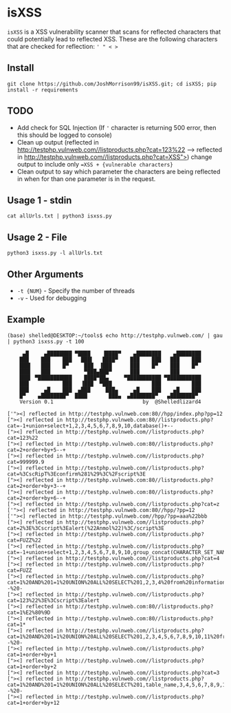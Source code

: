 # isXSS
`isXSS` is a XSS vulnerability scanner that scans for reflected characters that could potentially lead to reflected XSS. These are the following characters that are checked for reflection: `' " < >`

## Install
```
git clone https://github.com/JoshMorrison99/isXSS.git; cd isXSS; pip install -r requirements
```

## TODO
- Add check for SQL Injection (If `'` character is returning 500 error, then this should be logged to console)
- Clean up output (reflected in http://testphp.vulnweb.com//listproducts.php?cat=123%22 --> reflected in http://testphp.vulnweb.com//listproducts.php?cat=XSS">) change output to include only `=XSS + {vulnerable characters}`
- Clean output to say which parameter the characters are being reflected in when for than one parameter is in the request.

## Usage 1 - stdin
```
cat allUrls.txt | python3 isxss.py
```

## Usage 2 - File
```
python3 isxss.py -l allUrls.txt
```

## Other Arguments
- `-t {NUM}` - Specify the number of threads
- `-v` - Used for debugging

## Example
```
(base) shelled@DESKTOP:~/tools$ echo http://testphp.vulnweb.com/ | gau | python3 isxss.py -t 100

     ▄█     ▄████████ ▀████    ▐████▀    ▄████████    ▄████████
    ███    ███    ███   ███▌   ████▀    ███    ███   ███    ███
    ███▌   ███    █▀     ███  ▐███      ███    █▀    ███    █▀
    ███▌   ███           ▀███▄███▀      ███          ███
    ███▌ ▀███████████    ████▀██▄     ▀███████████ ▀███████████
    ███           ███   ▐███  ▀███             ███          ███
    ███     ▄█    ███  ▄███     ███▄     ▄█    ███    ▄█    ███
    █▀    ▄████████▀  ████       ███▄  ▄████████▀   ▄████████▀
    Version 0.1                             by  @Shelledlizard4

['"><] reflected in http://testphp.vulnweb.com:80//hpp/index.php?pp=12
["><] reflected in http://testphp.vulnweb.com:80//listproducts.php?cat=-1+union+select+1,2,3,4,5,6,7,8,9,10,database()+--
["><] reflected in http://testphp.vulnweb.com//listproducts.php?cat=123%22
["><] reflected in http://testphp.vulnweb.com:80//listproducts.php?cat=2+order+by+5--+
["><] reflected in http://testphp.vulnweb.com//listproducts.php?cat=999999.9
["><] reflected in http://testphp.vulnweb.com//listproducts.php?cat=%3CscRipT%3Econfirm%281%29%3C%2Fscript%3E
["><] reflected in http://testphp.vulnweb.com:80//listproducts.php?cat=2+order+by+3--+
["><] reflected in http://testphp.vulnweb.com:80//listproducts.php?cat=2+order+by+6--+
["><] reflected in http://testphp.vulnweb.com//listproducts.php?cat=z
['"><] reflected in http://testphp.vulnweb.com:80//hpp/?pp=12
['"><] reflected in http://testphp.vulnweb.com//hpp/?pp=aaa%22bbb
["><] reflected in http://testphp.vulnweb.com//listproducts.php?cat=2%3E%3Cscript%3Ealert(%22Anmol%22)%3C/script%3E
["><] reflected in http://testphp.vulnweb.com//listproducts.php?cat=FUZZ%22
["><] reflected in http://testphp.vulnweb.com//listproducts.php?cat=-1+union+select+1,2,3,4,5,6,7,8,9,10,group_concat(CHARACTER_SET_NAME,0x3a
["><] reflected in http://testphp.vulnweb.com//listproducts.php?cat=4
["><] reflected in http://testphp.vulnweb.com//listproducts.php?cat=FUZZ
["><] reflected in http://testphp.vulnweb.com//listproducts.php?cat=1%20AND%201=1%20UNION%20ALL%20SELECT%201,2,3,4%20from%20information_schema.tables--%20-
["><] reflected in http://testphp.vulnweb.com//listproducts.php?cat=123%22%3E%3Cscript%3Ealert
["><] reflected in http://testphp.vulnweb.com:80//listproducts.php?cat=1%E2%80%9D
["><] reflected in http://testphp.vulnweb.com:80//listproducts.php?cat=1*
["><] reflected in http://testphp.vulnweb.com//listproducts.php?cat=1%20AND%201=1%20UNION%20ALL%20SELECT%201,2,3,4,5,6,7,8,9,10,11%20from%20information_schema.tables--%20-
["><] reflected in http://testphp.vulnweb.com//listproducts.php?cat=1+order+by+1
["><] reflected in http://testphp.vulnweb.com//listproducts.php?cat=1+order+by+2
["><] reflected in http://testphp.vulnweb.com//listproducts.php?cat=3
["><] reflected in http://testphp.vulnweb.com//listproducts.php?cat=1%20AND%201=1%20UNION%20ALL%20SELECT%201,table_name,3,4,5,6,7,8,9,10,11%20from%20information_schema.tables--%20-
["><] reflected in http://testphp.vulnweb.com//listproducts.php?cat=1+order+by+12
```
